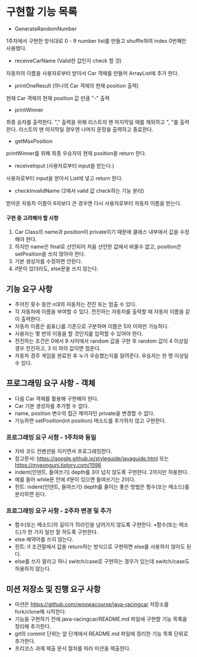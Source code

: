 # 구현할 기능 목록
* GenerateRandomNumber 


1주차에서 구현한 방식대로 0 - 9 number list를 만들고 shuffle하여 index 0번째만 사용했다.

* receiveCarName (Valid한 값인지 check 할 것)
 
자동차의 이름을 사용자로부터 받아서 Car 객체를 만들어 ArrayList에 추가 한다.

* printOneResult (하나의 Car 객체의 현재 position 출력)

현재 Car 객체의 현재 position 값 만큼 "-" 출력

* printWinner

최종 승자를 출력한다. "," 출력을 위해 리스트의 맨 마지막일 때를 제외하고 ", "를 출력한다.
리스트의 맨 마지막일 경우엔 나머지 문장을 출력하고 종료한다.
 
* getMaxPosition

printWinner를 위해 최종 우승자의 현재 position을 return 한다.
 
* receiveInput (사용자로부터 input을 받는다.)
 
사용자로부터 input을 받아서 List에 넣고 return 한다.

* checkInvalidName (2에서 valid 값 check하는 기능 분리)
 
받아온 자동차 이름이 6자보다 큰 경우엔 다시 사용자로부터 자동차 이름을 받는다.

#### 구현 중 고려해야 할 사항
1. Car Class의 name과 position이 private이기 때문에 클래스 내부에서 값을 수정해야 한다.
2. 하지만 name은 final로 선언되어 처음 선언한 값에서 바꿀수 없고, position은 setPosition을 쓰지 않아야 한다.
2. 기본 생성자를 수정하면 안된다.
3. if문이 있더라도, else문을 쓰지 않는다.


## 기능 요구 사항
* 주어진 횟수 동안 n대의 자동차는 전진 또는 멈출 수 있다.
* 각 자동차에 이름을 부여할 수 있다. 전진하는 자동차를 출력할 때 자동차 이름을 같이 출력한다.
* 자동차 이름은 쉼표(,)를 기준으로 구분하며 이름은 5자 이하만 가능하다.
* 사용자는 몇 번의 이동을 할 것인지를 입력할 수 있어야 한다.
* 전진하는 조건은 0에서 9 사이에서 random 값을 구한 후 random 값이 4 이상일 경우 전진하고, 3 이
하의 값이면 멈춘다.
* 자동차 경주 게임을 완료한 후 누가 우승했는지를 알려준다. 우승자는 한 명 이상일 수 있다.


## 프로그래밍 요구 사항 - 객체
* 다음 Car 객체를 활용해 구현해야 한다.
* Car 기본 생성자를 추가할 수 없다.
* name, position 변수의 접근 제어자인 private을 변경할 수 없다.
* 가능하면 setPosition(int position) 메소드를 추가하지 않고 구현한다.

### 프로그래밍 요구 사항 - 1주차와 동일
* 자바 코드 컨벤션을 지키면서 프로그래밍한다.
* 참고문서: https://google.github.io/styleguide/javaguide.html 또는   https://myeonguni.tistory.com/1596
* indent(인덴트, 들여쓰기) depth를 3이 넘지 않도록 구현한다. 2까지만 허용한다.
* 예를 들어 while문 안에 if문이 있으면 들여쓰기는 2이다.
* 힌트: indent(인덴트, 들여쓰기) depth를 줄이는 좋은 방법은 함수(또는 메소드)를 분리하면 된다.

### 프로그래밍 요구 사항 - 2주차 변경 및 추가
* 함수(또는 메소드)의 길이가 15라인을 넘어가지 않도록 구현한다. •함수(또는 메소드)가 한 가지 일만 잘 하도록 구현한다.
* else 예약어를 쓰지 않는다.
* 힌트: if 조건절에서 값을 return하는 방식으로 구현하면 else를 사용하지 않아도 된다.
* else를 쓰지 말라고 하니 switch/case로 구현하는 경우가 있는데 switch/case도 허용하지 않는다.

## 미션 저장소 및 진행 요구 사항
* 미션은 https://github.com/woowacourse/java-racingcar 저장소를 fork/clone해 시작한다.
* 기능을 구현하기 전에 java-racingcar/README.md 파일에 구현할 기능 목록을 정리해 추가한다.
* git의 commit 단위는 앞 단계에서 README.md 파일에 정리한 기능 목록 단위로 추가한다.
* 프리코스 과제 제출 문서 절차를 따라 미션을 제출한다.